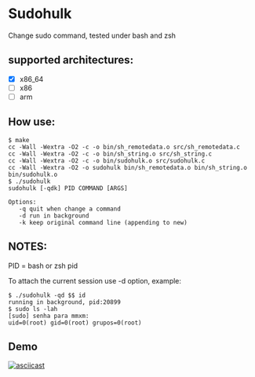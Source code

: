# Sudohulk

Change sudo command, tested under bash and zsh

## supported architectures:

- [x] x86_64
- [ ] x86
- [ ] arm

## How use:

```
$ make
cc -Wall -Wextra -O2 -c -o bin/sh_remotedata.o src/sh_remotedata.c
cc -Wall -Wextra -O2 -c -o bin/sh_string.o src/sh_string.c
cc -Wall -Wextra -O2 -c -o bin/sudohulk.o src/sudohulk.c
cc -Wall -Wextra -O2 -o sudohulk bin/sh_remotedata.o bin/sh_string.o bin/sudohulk.o
$ ./sudohulk 
sudohulk [-qdk] PID COMMAND [ARGS]

Options:
   -q quit when change a command
   -d run in background
   -k keep original command line (appending to new)
```
## NOTES:

PID = bash or zsh pid

To attach the current session use -d option, example:

```
$ ./sudohulk -qd $$ id
running in background, pid:20899
$ sudo ls -lah
[sudo] senha para mmxm: 
uid=0(root) gid=0(root) grupos=0(root)
```

## Demo
[![asciicast](https://asciinema.org/a/159627.png)](https://asciinema.org/a/159627)
